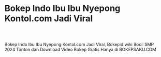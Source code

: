 # Bokep Indo Ibu Ibu Nyepong Kontol.com Jadi Viral
<div class="separator" style="clear: both;"><a href="https://alihkansaku.blogspot.com/2024/11/bokep-indo-yang-lagi-viral-dipaksa.html" style="display: block; padding: 1em 0; text-align: center; "><img alt="" border="0" data-original-height="464" data-original-width="819" src="https://blogger.googleusercontent.com/img/b/R29vZ2xl/AVvXsEjZmapKPFiqLckhVTsNP3GXYWRVYjl6z3JFnWJ-mDFdaYcRo2hNR5R8I8aEZLSN4-sKfBYfuAxFEOarWLf9o8jjSNBo0kqzFtZ_4fLYM3cIpoQ93ZjVC2RRGMCon6mjsh3zrYRfG_sPQcz7fOcg2Q5TON_q0ZQmxiXDhvBkTr_bB0ddb_3Ihd6ToFDXgCzq/s320/Screenshot%20%28349%29.png"/></a></div>

Bokep Indo Ibu Ibu Nyepong Kontol.com Jadi Viral, Bokepid.wiki Bocil SMP 2024 Tonton dan Download Video Bokep Gratis Hanya di BOKEPSAKU.COM
